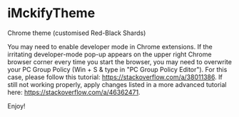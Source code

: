 # iMckifyTheme
Chrome theme (customised Red-Black Shards)

You may need to enable developer mode in Chrome extensions. 
If the irritating developer-mode pop-up appears on the upper right Chrome browser corner every time you start the browser,  you may need to overwrite your PC Group Policy (Win + S & type in "PC Group Policy Editor"). 
For this case, please follow this tutorial: https://stackoverflow.com/a/38011386. 
If still not working properly, apply changes listed in a more advanced tutorial here: https://stackoverflow.com/a/46362471.

Enjoy!
